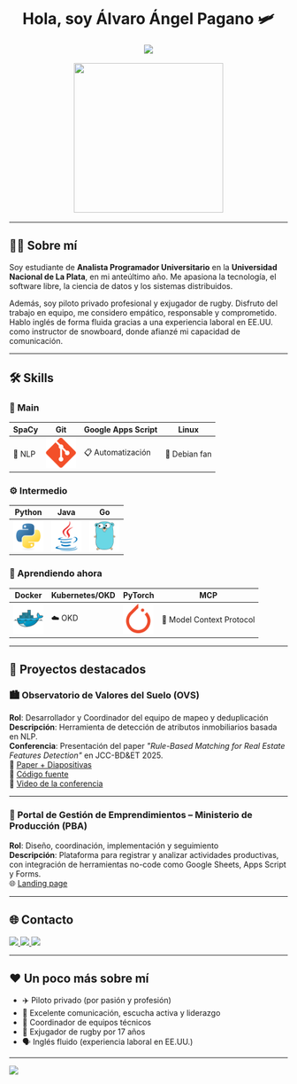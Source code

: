 <h1 align="center">Hola, soy Álvaro Ángel Pagano 🛩️</h1>

<p align="center">
<img src="https://readme-typing-svg.herokuapp.com?color=%2336BCF7&size=25&center=true&vCenter=true&width=600&height=75&lines=Estudiante+de+Informática+y+Piloto+Privado;Apasionado+por+la+tecnología+y+la+aviación;Scroll+para+conocer+mis+proyectos+y+habilidades" />
</p>

<p align="center">
<img src="https://media.giphy.com/media/QvpqTCiEcwtvx6wwJK/giphy.gif" width="270" height="270" />
</p>

---

## 👨‍💻 Sobre mí

Soy estudiante de **Analista Programador Universitario** en la **Universidad Nacional de La Plata**, en mi anteúltimo año. Me apasiona la tecnología, el software libre, la ciencia de datos y los sistemas distribuidos.

Además, soy piloto privado profesional y exjugador de rugby. Disfruto del trabajo en equipo, me considero empático, responsable y comprometido. Hablo inglés de forma fluida gracias a una experiencia laboral en EE.UU. como instructor de snowboard, donde afianzé mi capacidad de comunicación.

---

## 🛠️ Skills

### 🧩 Main
| SpaCy | Git | Google Apps Script | Linux |
|------|-----|---------------------|--------|
| 🧠 NLP | <img src="https://github.com/devicons/devicon/blob/master/icons/git/git-original.svg" width="55"/> | 📋 Automatización | 🐧 Debian fan |

### ⚙️ Intermedio
| Python | Java | Go |
|--------|------|----|
| <img src="https://github.com/devicons/devicon/blob/master/icons/python/python-original.svg" width="55"/> | <img src="https://github.com/devicons/devicon/blob/master/icons/java/java-original.svg" width="55"/> | <img src="https://github.com/devicons/devicon/blob/master/icons/go/go-original.svg" width="55"/> |

### 🧪 Aprendiendo ahora
| Docker | Kubernetes/OKD | PyTorch | MCP |
|--------|----------------|---------|-----|
| <img src="https://github.com/devicons/devicon/blob/master/icons/docker/docker-original.svg" width="55"/> | ☁️ OKD | <img src="https://github.com/devicons/devicon/blob/master/icons/pytorch/pytorch-original.svg" width="55"/> | 🧩 Model Context Protocol |

---

## 🚀 Proyectos destacados

### 🏙️ Observatorio de Valores del Suelo (OVS)
**Rol**: Desarrollador y Coordinador del equipo de mapeo y deduplicación  
**Descripción**: Herramienta de detección de atributos inmobiliarios basada en NLP.  
**Conferencia**: Presentación del paper _"Rule-Based Matching for Real Estate Features Detection"_ en JCC-BD&ET 2025.  
📎 [Paper + Diapositivas](https://github.com/mateoiba30/Paper-JCC.git)  
📁 [Código fuente](https://github.com/cientopolis/OVS-extractor-idis.git)  
🎥 [Video de la conferencia](https://www.youtube.com/watch?v=R0JQYa70Zi4&t=5329s)

---

### 🧾 Portal de Gestión de Emprendimientos – Ministerio de Producción (PBA)

**Rol**: Diseño, coordinación, implementación y seguimiento  
**Descripción**: Plataforma para registrar y analizar actividades productivas, con integración de herramientas no-code como Google Sheets, Apps Script y Forms.  
🌐 [Landing page](https://sites.google.com/view/portalgestion/)

---

## 🌐 Contacto

<a href="https://www.linkedin.com/in/alvaro-pagano/">
  <img src="https://img.shields.io/badge/LinkedIn-Alvaro_Pagano-blue?style=for-the-badge&logo=linkedin&logoColor=white"/>
</a>

<a href="mailto:paganoalvarongel@gmail.com">
  <img src="https://img.shields.io/badge/Gmail-paganoalvarongel@gmail.com-red?style=for-the-badge&logo=gmail&logoColor=white"/>
</a>

<a href="mailto:apagano@lifia.info.unlp.edu.ar">
  <img src="https://img.shields.io/badge/Email institucional-apagano@lifia.info.unlp.edu.ar-lightgrey?style=for-the-badge&logo=gmail&logoColor=white"/>
</a>

---

## ❤️ Un poco más sobre mí

- ✈️ Piloto privado (por pasión y profesión)
- 💬 Excelente comunicación, escucha activa y liderazgo
- 🤝 Coordinador de equipos técnicos
- 🏉 Exjugador de rugby por 17 años
- 🗣️ Inglés fluido (experiencia laboral en EE.UU.)

---

<!-- Footer -->
<img src="https://capsule-render.vercel.app/api?type=waving&color=gradient&height=100&section=footer"/>
